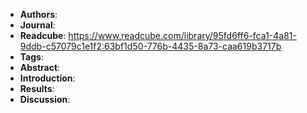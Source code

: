 - **Authors**:
- **Journal**:
- **Readcube**: https://www.readcube.com/library/95fd6ff6-fca1-4a81-9ddb-c57079c1e1f2:63bf1d50-776b-4435-8a73-caa619b3717b
- **Tags**:
- **Abstract**:
- **Introduction**:
- **Results**:
- **Discussion**: